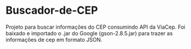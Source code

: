 # Buscador-de-CEP
Projeto para buscar informações do CEP consumindo API da ViaCep.
Foi baixado e importado o .jar do Google (gson-2.8.5.jar) para trazer as informações de cep em formato JSON.
